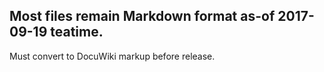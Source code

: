 ## Most files remain Markdown format as-of 2017-09-19 teatime.

Must convert to DocuWiki markup before release.
